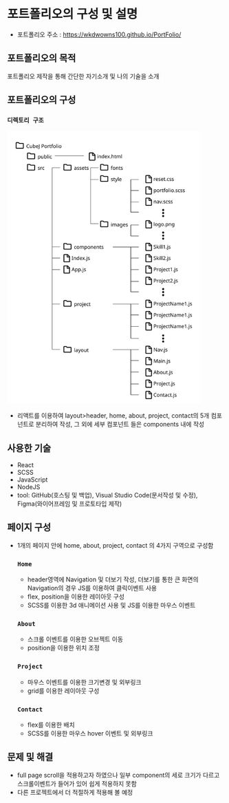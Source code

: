 # 포트폴리오의 구성 및 설명

- 포트폴리오 주소 : <https://wkdwowns100.github.io/PortFolio/>

## 포트폴리오의 목적

포트폴리오 제작을 통해 간단한 자기소개 및 나의 기술을 소개

## 포트폴리오의 구성

### `디렉토리 구조`

<img src="./structure.png" width="450px" alt="디렉토리구조"></img>

- 리액트를 이용하여 layout>header, home, about, project, contact의
  5개 컴포넌트로 분리하여 작성, 그 외에 세부 컴포넌트 들은 components 내에 작성

## 사용한 기술

- React
- SCSS
- JavaScript
- NodeJS
- tool: GitHub(호스팅 및 백업), Visual Studio Code(문서작성 및 수정), Figma(와이어프레임 및 프로토타입 제작)

## 페이지 구성

- 1개의 페이지 안에 home, about, project, contact 의 4가지 구역으로 구성함

  ### `Home`

  - header영역에 Navigation 및 더보기 작성, 더보기를 통한 큰 화면의 Navigation의 경우 JS를 이용하여 클릭이벤트 사용
  - flex, position을 이용한 레이아웃 구성
  - SCSS를 이용한 3d 애니메이션 사용 및 JS를 이용한 마우스 이벤트

  ### `About`

  - 스크롤 이벤트를 이용한 오브젝트 이동
  - position을 이용한 위치 조정

  ### `Project`

  - 마우스 이벤트를 이용한 크기변경 및 외부링크
  - grid를 이용한 레이아웃 구성

  ### `Contact`

  - flex를 이용한 배치
  - SCSS를 이용한 마우스 hover 이벤트 및 외부링크

## 문제 및 해결

- full page scroll을 적용하고자 하였으나 일부 component의 세로 크기가 다르고 스크롤이벤트가 들어가 있어 쉽게 적용하지 못함
- 다른 프로젝트에서 더 적절하게 적용해 볼 예정
